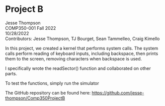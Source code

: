 # Project B  
Jesse Thompson  
COMP350-001 Fall 2022  
10/28/2022  
Contributors: Jesse Thompson, TJ Bourget, Sean Tammelleo, Craig Kimello

In this project, we created a kernel that performs system calls.
The system calls perform reading of keyboard inputs, including backspace, then prints them
to the screen, removing characters when backspace is used.

I specifically wrote the readSector() function and collaborated on other parts.

To test the functions, simply run the simulator

The GitHub repository can be found here: https://github.com/jesse-thompson/Comp350ProjectB